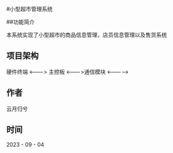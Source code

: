 #小型超市管理系统

##功能简介

本系统实现了小型超市的商品信息管理，店员信息管理以及售货系统


## 项目架构

硬件终端 <---> 主控板 <--->通信模块 <-----> 

## 作者

云月归兮


## 时间
2023 - 09 - 04

